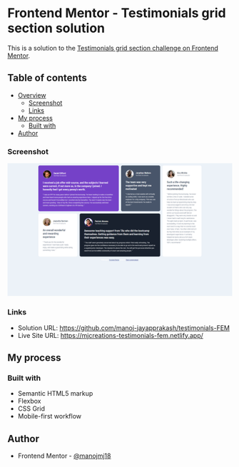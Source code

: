 # Frontend Mentor - Testimonials grid section solution

This is a solution to the [Testimonials grid section challenge on Frontend Mentor](https://www.frontendmentor.io/challenges/testimonials-grid-section-Nnw6J7Un7).

## Table of contents

- [Overview](#overview)
  - [Screenshot](#screenshot)
  - [Links](#links)
- [My process](#my-process)
  - [Built with](#built-with)
- [Author](#author)

### Screenshot

![Desktop Preview](./Testimonials.jpg)

### Links

- Solution URL: https://github.com/manoj-jayapprakash/testimonials-FEM
- Live Site URL: https://mjcreations-testimonials-fem.netlify.app/

## My process

### Built with

- Semantic HTML5 markup
- Flexbox
- CSS Grid
- Mobile-first workflow

## Author

- Frontend Mentor - [@manojmj18](https://www.frontendmentor.io/profile/manojmj18)
